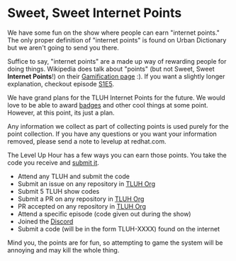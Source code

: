 # Sweet, Sweet Internet Points

We have some fun on the show where people can earn "internet points."
The only proper definition of "internet points" is found on Urban Dictionary but we aren't going to send you there.

Suffice to say, "internet points" are a made up way of rewarding people for doing things.
Wikipedia does talk about "points" (but not Sweet, Sweet **Internet Points**!) on their [Gamification page](https://en.wikipedia.org/wiki/Gamification#Points) :).
If you want a slightly longer explanation, checkout episode [S1E5](S1E5/README.md).

We have grand plans for the TLUH Internet Points for the future.
We would love to be able to award [badges](https://en.wikipedia.org/wiki/Gamification#Badges) and other cool things at some point.
However, at this point, its just a plan.

Any information we collect as part of collecting points is used purely for the point collection.
If you have any questions or you want your information removed, please send a note to levelup at redhat.com.

The Level Up Hour has a few ways you can earn those points.
You take the code you receive and [submit it](https://red.ht/level-up-point-form).

* Attend any TLUH and submit the code
* Submit an issue on any repository in [TLUH Org](https://github.com/level-up-hour)
* Submit 5 TLUH show codes
* Submit a PR on any repository in [TLUH Org](https://github.com/level-up-hour)
* PR accepted on any repository in [TLUH Org](https://github.com/level-up-hour)
* Attend a specific episode (code given out during the show)
* Joined the [Discord](https://discord.gg/5VMVGJt)
* Submit a code (will be in the form TLUH-XXXX) found on the internet

Mind you, the points are for fun, so attempting to game the system will be annoying and may kill the whole thing.
